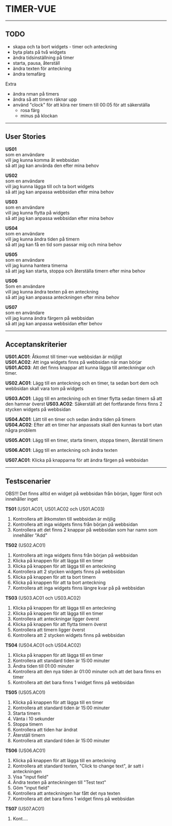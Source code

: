 # TIMER-VUE

---

## TODO

- skapa och ta bort widgets \- timer och anteckning
- byta plats på två widgets
- ändra tidsinställning på timer
- starta, pausa, återställ
- ändra texten för anteckning
- ändra temafärg

Extra

- ändra nman på timers
- ändra så att timern räknar upp
- använd "clock" för att köra ner timern till 00:05 för att säkerställa
  - rosa färg
  - minus på klockan

---

## User Stories

**US01**  
som en användare  
vill jag kunna komma åt webbsidan  
så att jag kan använda den efter mina behov

**US02**  
som en användare  
vill jag kunna lägga till och ta bort widgets  
så att jag kan anpassa webbsidan efter mina behov

**US03**  
som en användare  
vill jag kunna flytta på widgets  
så att jag kan anpassa webbsidan efter mina behov

**US04**  
som en användare  
vill jag kunna ändra tiden på timern  
så att jag kan få en tid som passar mig och mina behov

**US05**  
som en användare  
vill jag kunna hantera timerna  
så att jag kan starta, stoppa och återställa timern efter mina behov

**US06**  
Som en användare  
vill jag kunna ändra texten på en anteckning  
så att jag kan anpassa anteckningen efter mina behov

**US07**  
som en användare  
vill jag kunna ändra färgern på webbsidan  
så att jag kan anpassa webbsidan efter behov

---

## Acceptanskriterier

**US01.AC01**: Åtkomst till timer-vue webbsidan är möjligt  
**US01.AC02**: Att inga widgets finns på webbsidan när man börjar  
**US01.AC03**: Att det finns knappar att kunna lägga till anteckningar och timer.

**US02.AC01**: Lägg till en anteckning och en timer, ta sedan bort dem och webbsidan skall vara tom på widgets

**US03.AC01**: Lägg till en anteckning och en timer flytta sedan timern så att den hamnar överst
**US03.AC02**: Säkerställ att det fortfarande finns finns 2 stycken widgets på webbsidan

**US04.AC01**: Lätt till en timer och sedan ändra tiden på timern  
**US04.AC02**: Efter att en timer har anpassats skall den kunnas ta bort utan några problem

**US05.AC01**: Lägg till en timer, starta timern, stoppa timern, återställ timern

**US06.AC01**: Lägg till en anteckning och ändra texten

**US07.AC01**: Klicka på knapparna för att ändra färgen på webbsidan

---

## Testscenarier

OBS!!! Det finns alltid en widget på webbsidan från början, ligger först och innehåller inget

**TS01** (US01.AC01, US01.AC02 och US01.AC03)  
01. Kontrollera att åtkomsten till webbsidan är möjlig  
02. Kontrollera att inga widgets finns från början på webbsidan  
03. Kontrollera att det finns 2 knappar på webbsidan som har namn som innehåller "Add"

**TS02** (US02.AC01)  
01. Kontrollera att inga widgets finns från början på webbsidan  
02. Klicka på knappen för att lägga till en timer  
03. Klicka på knappen för att lägga till en anteckning  
04. Kontrollera att 2 stycken widgets finns på webbsidan  
05. Klicka på knappen för att ta bort timern  
06. Klicka på knappen för att ta bort anteckning  
07. Kontrollera att inga widgets finns längre kvar på på webbsidan

**TS03** (US03.AC01 och US03.AC02)  
01. Klicka på knappen för att lägga till en anteckning  
02. Klicka på knappen för att lägga till en timer  
03. Kontrollera att anteckningar ligger överst  
04. Klicka på knappen för att flytta timern överst  
05. Kontrollera att timern ligger överst  
06. Kontrollera att 2 stycken widgets finns på webbsidan

**TS04** (US04.AC01 och US04.AC02)  
01. Klicka på knappen för att lägga till en timer  
02. Kontrollera att standard tiden är 15:00 minuter  
03. Ändra tiden till 01:00 minuter  
04. Kontrollera att den nya tiden är 01:00 minuter och att det bara finns en timer  
05. Kontrollera att det bara finns 1 widget finns på webbsidan

**TS05** (US05.AC01)  
01. Klicka på knappen för att lägga till en timer  
02. Kontrollera att standard tiden är 15:00 minuter  
03. Starta timern  
04. Vänta i 10 sekunder  
05. Stoppa timern  
06. Kontrollera att tiden har ändrat  
07. Återställ timern  
08. Kontrollera att standard tiden är 15:00 minuter

**TS06** (US06.AC01)  
01. Klicka på knappen för att lägga till en anteckning  
02. Kontrollera att standard texten, "Click to change text", är satt i anteckningen  
03. Visa "input field"  
04. Ändra texten på anteckningen till "Test text"  
05. Göm "input field"  
04. Kontrollera att anteckningen har fått det nya texten  
05. Kontrollera att det bara finns 1 widget finns på webbsidan

**TS07** (US07.AC01)  
01. Kont....
